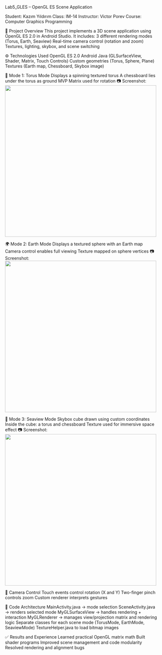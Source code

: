 Lab5_GLES – OpenGL ES Scene Application

Student: Kazım Yıldırım
Class: IM-14
Instructor: Victor Porev
Course: Computer Graphics Programming

🎯 Project Overview
This project implements a 3D scene application using OpenGL ES 2.0 in Android Studio. It includes:
3 different rendering modes (Torus, Earth, Seaview)
Real-time camera control (rotation and zoom)
Textures, lighting, skybox, and scene switching

⚙️ Technologies Used
OpenGL ES 2.0
Android Java (GLSurfaceView, Shader, Matrix, Touch Controls)
Custom geometries (Torus, Sphere, Plane)
Textures (Earth map, Chessboard, Skybox image)


🔁 Mode 1: Torus Mode
Displays a spinning textured torus
A chessboard lies under the torus as ground
MVP Matrix used for rotation
📷 Screenshot:
<img src="https://media2.giphy.com/media/v1.Y2lkPTc5MGI3NjExc3NteTZ0eXU5OXM2Zmx4Y2thZHkyNXVndmtyc3o1cGZsMG1taHY1ayZlcD12MV9pbnRlcm5hbF9naWZfYnlfaWQmY3Q9Zw/5T82aJDuA4Frsprku6/giphy.gif" width="500"/>



🌍 Mode 2: Earth Mode
Displays a textured sphere with an Earth map
Camera control enables full viewing
Texture mapped on sphere vertices
📷 Screenshot:
<img src="https://media4.giphy.com/media/v1.Y2lkPTc5MGI3NjExM2ZpNW5uMm1lZHR3YmhvZjIwY29lbDd2YnB3Mjc2dWh6M2YzMTNkaCZlcD12MV9pbnRlcm5hbF9naWZfYnlfaWQmY3Q9Zw/MPyUgd3F0Kh3FLXycZ/giphy.gif" width="500"/>


🌌 Mode 3: Seaview Mode
Skybox cube drawn using custom coordinates
Inside the cube: a torus and chessboard
Texture used for immersive space effect
📷 Screenshot:
<img src="https://media4.giphy.com/media/v1.Y2lkPTc5MGI3NjExNG1lZmxqdHl6aThleTZ5ZmwwYzYzMTB1bXVudDNmcmJ0anlzN2Q4aSZlcD12MV9pbnRlcm5hbF9naWZfYnlfaWQmY3Q9Zw/nfmHoQg3f8DIcx1PW1/giphy.gif" width="500"/>


🧭 Camera Control
Touch events control rotation (X and Y)
Two-finger pinch controls zoom
Custom renderer interprets gestures

🧱 Code Architecture
MainActivity.java → mode selection
SceneActivity.java → renders selected mode
MyGLSurfaceView → handles rendering + interaction
MyGLRenderer → manages view/projection matrix and rendering logic
Separate classes for each scene mode (TorusMode, EarthMode, SeaviewMode)
TextureHelper.java to load bitmap images

✅ Results and Experience
Learned practical OpenGL matrix math
Built shader programs
Improved scene management and code modularity
Resolved rendering and alignment bugs


